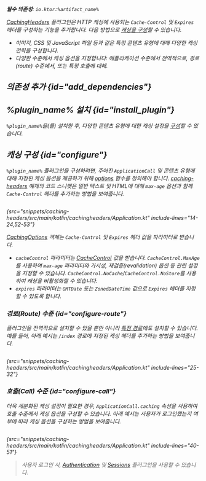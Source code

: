 [//]: # (title: 캐싱 헤더)

<show-structure for="chapter" depth="2"/>
<primary-label ref="server-plugin"/>

<var name="plugin_name" value="CachingHeaders"/>
<var name="package_name" value="io.ktor.server.plugins.cachingheaders"/>
<var name="artifact_name" value="ktor-server-caching-headers"/>

<tldr>
<p>
<b>필수 의존성</b>: <code>io.ktor:%artifact_name%</code>
</p>
<var name="example_name" value="caching-headers"/>
<include from="lib.topic" element-id="download_example"/>
<include from="lib.topic" element-id="native_server_supported"/>
</tldr>

[CachingHeaders](https://api.ktor.io/ktor-server/ktor-server-plugins/ktor-server-caching-headers/io.ktor.server.plugins.cachingheaders/-caching-headers.html) 플러그인은 HTTP 캐싱에 사용되는 `Cache-Control` 및 `Expires` 헤더를 구성하는 기능을 추가합니다. 다음 방법으로 [캐싱을 구성](#configure)할 수 있습니다.
- 이미지, CSS 및 JavaScript 파일 등과 같은 특정 콘텐츠 유형에 대해 다양한 캐싱 전략을 구성합니다.
- 다양한 수준에서 캐싱 옵션을 지정합니다: 애플리케이션 수준에서 전역적으로, 경로(route) 수준에서, 또는 특정 호출에 대해.

## 의존성 추가 {id="add_dependencies"}

<include from="lib.topic" element-id="add_ktor_artifact_intro"/>
<include from="lib.topic" element-id="add_ktor_artifact"/>

## %plugin_name% 설치 {id="install_plugin"}

<include from="lib.topic" element-id="install_plugin"/>
<include from="lib.topic" element-id="install_plugin_route"/>

`%plugin_name%`을(를) 설치한 후, 다양한 콘텐츠 유형에 대한 캐싱 설정을 [구성](#configure)할 수 있습니다.

## 캐싱 구성 {id="configure"}
`%plugin_name%` 플러그인을 구성하려면, 주어진 `ApplicationCall` 및 콘텐츠 유형에 대해 지정된 캐싱 옵션을 제공하기 위해 [options](https://api.ktor.io/ktor-server/ktor-server-plugins/ktor-server-caching-headers/io.ktor.server.plugins.cachingheaders/-caching-headers-config/options.html) 함수를 정의해야 합니다. [caching-headers](https://github.com/ktorio/ktor-documentation/tree/%ktor_version%/codeSnippets/snippets/caching-headers) 예제의 코드 스니펫은 일반 텍스트 및 HTML에 대해 `max-age` 옵션과 함께 `Cache-Control` 헤더를 추가하는 방법을 보여줍니다.

```kotlin
```
{src="snippets/caching-headers/src/main/kotlin/cachingheaders/Application.kt" include-lines="14-24,52-53"}

[CachingOptions](https://api.ktor.io/ktor-http/io.ktor.http.content/-caching-options/index.html) 객체는 `Cache-Control` 및 `Expires` 헤더 값을 파라미터로 받습니다.

* `cacheControl` 파라미터는 [CacheControl](https://api.ktor.io/ktor-http/io.ktor.http/-cache-control/index.html) 값을 받습니다. `CacheControl.MaxAge`를 사용하여 `max-age` 파라미터와 가시성, 재검증(revalidation) 옵션 등 관련 설정을 지정할 수 있습니다. `CacheControl.NoCache`/`CacheControl.NoStore`를 사용하여 캐싱을 비활성화할 수 있습니다.
* `expires` 파라미터는 `GMTDate` 또는 `ZonedDateTime` 값으로 `Expires` 헤더를 지정할 수 있도록 합니다.

### 경로(Route) 수준 {id="configure-route"}

플러그인을 전역적으로 설치할 수 있을 뿐만 아니라 [특정 경로](server-plugins.md#install-route)에도 설치할 수 있습니다. 예를 들어, 아래 예시는 `/index` 경로에 지정된 캐싱 헤더를 추가하는 방법을 보여줍니다.

```kotlin
```
{src="snippets/caching-headers/src/main/kotlin/cachingheaders/Application.kt" include-lines="25-32"}

### 호출(Call) 수준 {id="configure-call"}

더욱 세분화된 캐싱 설정이 필요한 경우, `ApplicationCall.caching` 속성을 사용하여 호출 수준에서 캐싱 옵션을 구성할 수 있습니다. 아래 예시는 사용자가 로그인했는지 여부에 따라 캐싱 옵션을 구성하는 방법을 보여줍니다.

```kotlin
```
{src="snippets/caching-headers/src/main/kotlin/cachingheaders/Application.kt" include-lines="40-51"}

> 사용자 로그인 시, [Authentication](server-auth.md) 및 [Sessions](server-sessions.md) 플러그인을 사용할 수 있습니다.